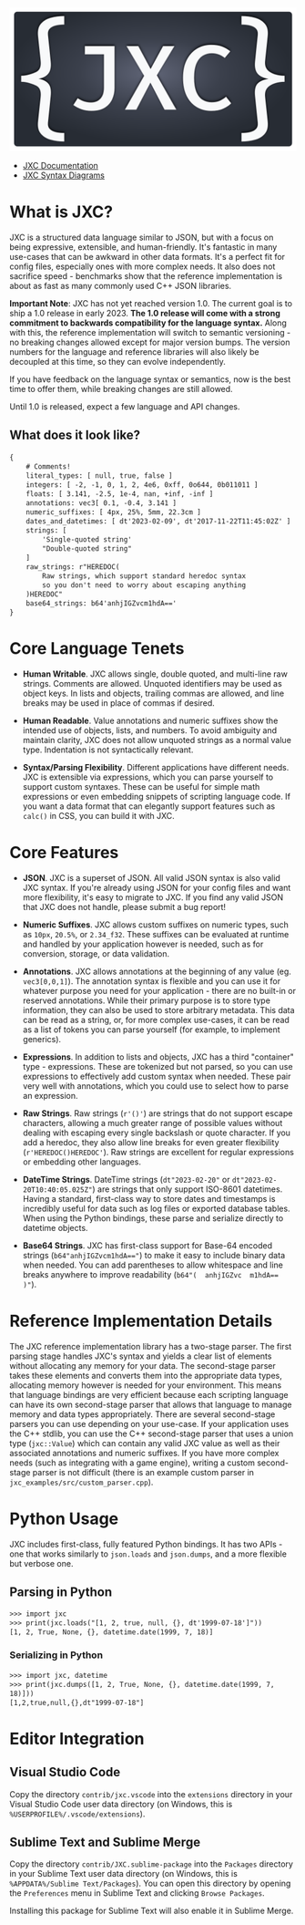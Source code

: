![JXC Logo](https://raw.githubusercontent.com/juddc/jxc/main/media/jxc-logo-wide.svg)

* [JXC Documentation](https://jxc.juddnet.com/)
* [JXC Syntax Diagrams](https://jxc.juddnet.com/syntax_diagrams.html)

# What is JXC?

JXC is a structured data language similar to JSON, but with a focus on being expressive, extensible, and human-friendly. It's fantastic in many use-cases that can be awkward in other data formats. It's a perfect fit for config files, especially ones with more complex needs. It also does not sacrifice speed - benchmarks show that the reference implementation is about as fast as many commonly used C++ JSON libraries.

**Important Note**: JXC has not yet reached version 1.0. The current goal is to ship a 1.0 release in early 2023. **The 1.0 release will come with a strong commitment to backwards compatibility for the language syntax.** Along with this, the reference implementation will switch to semantic versioning - no breaking changes allowed except for major version bumps. The version numbers for the language and reference libraries will also likely be decoupled at this time, so they can evolve independently.

If you have feedback on the language syntax or semantics, now is the best time to offer them, while breaking changes are still allowed.

Until 1.0 is released, expect a few language and API changes.

## What does it look like?
```jxc
{
    # Comments!
    literal_types: [ null, true, false ]
    integers: [ -2, -1, 0, 1, 2, 4e6, 0xff, 0o644, 0b011011 ]
    floats: [ 3.141, -2.5, 1e-4, nan, +inf, -inf ]
    annotations: vec3[ 0.1, -0.4, 3.141 ]
    numeric_suffixes: [ 4px, 25%, 5mm, 22.3cm ]
    dates_and_datetimes: [ dt'2023-02-09', dt'2017-11-22T11:45:02Z' ]
    strings: [
        'Single-quoted string'
        "Double-quoted string"
    ]
    raw_strings: r"HEREDOC(
        Raw strings, which support standard heredoc syntax
        so you don't need to worry about escaping anything
    )HEREDOC"
    base64_strings: b64'anhjIGZvcm1hdA=='
}
```

# Core Language Tenets

- **Human Writable**. JXC allows single, double quoted, and multi-line raw strings. Comments are allowed. Unquoted identifiers may be used as object keys. In lists and objects, trailing commas are allowed, and line breaks may be used in place of commas if desired.

- **Human Readable**. Value annotations and numeric suffixes show the intended use of objects, lists, and numbers. To avoid ambiguity and maintain clarity, JXC does not allow unquoted strings as a normal value type. Indentation is not syntactically relevant.

- **Syntax/Parsing Flexibility**. Different applications have different needs. JXC is extensible via expressions, which you can parse yourself to support custom syntaxes. These can be useful for simple math expressions or even embedding snippets of scripting language code. If you want a data format that can elegantly support features such as `calc()` in CSS, you can build it with JXC.

# Core Features

- **JSON**. JXC is a superset of JSON. All valid JSON syntax is also valid JXC syntax. If you're already using JSON for your config files and want more flexibility, it's easy to migrate to JXC. If you find any valid JSON that JXC does not handle, please submit a bug report!

- **Numeric Suffixes**. JXC allows custom suffixes on numeric types, such as `10px`, `20.5%`, or `2.34_f32`. These suffixes can be evaluated at runtime and handled by your application however is needed, such as for conversion, storage, or data validation.

- **Annotations**. JXC allows annotations at the beginning of any value (eg. `vec3[0,0,1]`). The annotation syntax is flexible and you can use it for whatever purpose you need for your application - there are no built-in or reserved annotations. While their primary purpose is to store type information, they can also be used to store arbitrary metadata. This data can be read as a string, or, for more complex use-cases, it can be read as a list of tokens you can parse yourself (for example, to implement generics).

- **Expressions**. In addition to lists and objects, JXC has a third "container" type - expressions. These are tokenized but not parsed, so you can use expressions to effectively add custom syntax when needed. These pair very well with annotations, which you could use to select how to parse an expression.

- **Raw Strings**. Raw strings (`r'()'`) are strings that do not support escape characters, allowing a much greater range of possible values without dealing with escaping every single backslash or quote character. If you add a heredoc, they also allow line breaks for even greater flexibility (`r'HEREDOC()HEREDOC'`). Raw strings are excellent for regular expressions or embedding other languages.

- **DateTime Strings**. DateTime strings (`dt"2023-02-20"` or `dt"2023-02-20T10:40:05.025Z"`) are strings that only support ISO-8601 datetimes. Having a standard, first-class way to store dates and timestamps is incredibly useful for data such as log files or exported database tables. When using the Python bindings, these parse and serialize directly to datetime objects.

- **Base64 Strings**. JXC has first-class support for Base-64 encoded strings (`b64"anhjIGZvcm1hdA=="`) to make it easy to include binary data when needed. You can add parentheses to allow whitespace and line breaks anywhere to improve readability (`b64"(  anhjIGZvc  m1hdA==  )"`).

# Reference Implementation Details
The JXC reference implementation library has a two-stage parser. The first parsing stage handles JXC's syntax and yields a clear list of elements without allocating any memory for your data. The second-stage parser takes these elements and converts them into the appropriate data types, allocating memory however is needed for your environment. This means that language bindings are very efficient because each scripting language can have its own second-stage parser that allows that language to manage memory and data types appropriately. There are several second-stage parsers you can use depending on your use-case. If your application uses the C++ stdlib, you can use the C++ second-stage parser that uses a union type (`jxc::Value`) which can contain any valid JXC value as well as their associated annotations and numeric suffixes. If you have more complex needs (such as integrating with a game engine), writing a custom second-stage parser is not difficult (there is an example custom parser in `jxc_examples/src/custom_parser.cpp`).

# Python Usage
JXC includes first-class, fully featured Python bindings. It has two APIs - one that works similarly to `json.loads` and `json.dumps`, and a more flexible but verbose one.

## Parsing in Python
```python-repl
>>> import jxc
>>> print(jxc.loads("[1, 2, true, null, {}, dt'1999-07-18']"))
[1, 2, True, None, {}, datetime.date(1999, 7, 18)]
```

### Serializing in Python
```python-repl
>>> import jxc, datetime
>>> print(jxc.dumps([1, 2, True, None, {}, datetime.date(1999, 7, 18)]))
[1,2,true,null,{},dt"1999-07-18"]
```

# Editor Integration

## Visual Studio Code
Copy the directory `contrib/jxc.vscode` into the `extensions` directory in your Visual Studio Code user data directory (on Windows, this is `%USERPROFILE%/.vscode/extensions`).

## Sublime Text and Sublime Merge
Copy the directory `contrib/JXC.sublime-package` into the `Packages` directory in your Sublime Text user data directory (on Windows, this is `%APPDATA%/Sublime Text/Packages`). You can open this directory by opening the `Preferences` menu in Sublime Text and clicking `Browse Packages`.

Installing this package for Sublime Text will also enable it in Sublime Merge.
